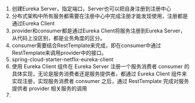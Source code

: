 1. 创建Eureka Server，指定端口，Server也可以把自身注册到注册中心
2. 分布式架构中所有服务都需要在注册中心中完成注册才能发现使用，注册都是通过Eureka Client
3. provider和consumer都是通过Eureka Client将服务注册到Eureka Server，从代码上没区别，都是业务角度的区分。
4. consumer需要结合RestTemplate来完成，即在consumer中通过RestTemplate来调用provider中的接口。
5. spring-cloud-starter-netflix-eureka-client
6. 使用 Eureka Client 组件在 Eureka Server 注册一个服务消费者 consumer 的具体实现，无论是服务消费者还是服务提供者，都通过 Eureka Client 组件来实现注册，实现服务消费者 consumer 之后，通过 RestTemplate 完成对服务提供者 provider 相关服务的调用
7. 